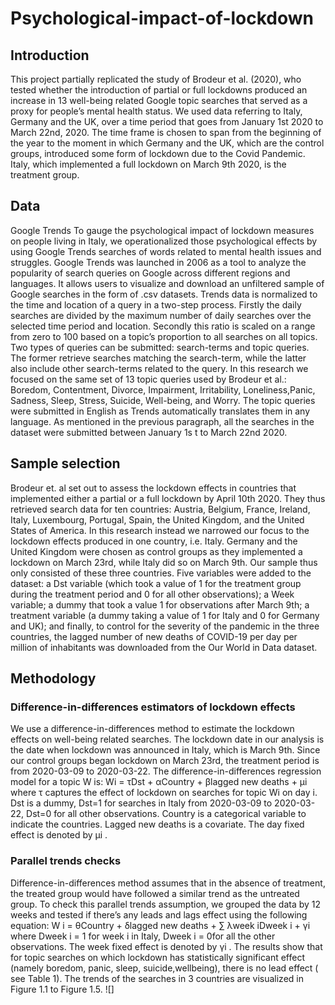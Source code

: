 # Psychological-impact-of-lockdown
## Introduction
This project partially replicated the study of Brodeur et al. (2020), who tested whether the introduction of partial or full lockdowns produced an increase in 13 well-being related Google topic searches that served as a proxy for people’s mental health status. 
We used data referring to Italy, Germany and the UK, over a time period that goes from January 1st 2020 to March 22nd, 2020. The time frame is chosen to span from the beginning of the year to the moment in which Germany and the UK, which are the control groups, introduced some form of lockdown due to the Covid Pandemic. Italy, which implemented a full lockdown on March 9th 2020, is the treatment group.

## Data
Google Trends
To gauge the psychological impact of lockdown measures on people living in Italy, we operationalized those psychological effects by using Google Trends searches of words related to mental health issues and struggles.
Google Trends was launched in 2006 as a tool to analyze the popularity of search queries on Google across different regions and languages. It allows users to visualize and download an unfiltered sample of Google searches in the form of .csv datasets.
Trends data is normalized to the time and location of a query in a two-step process. Firstly the daily searches are divided by the maximum number of daily searches over the selected time period and location. Secondly this ratio is scaled on a range from zero to 100 based on a topic’s proportion to all searches on all topics.
Two types of queries can be submitted: search-terms and topic queries. The former retrieve searches matching the search-term, while the latter also include other search-terms related to the query.
In this research we focused on the same set of 13 topic queries used by Brodeur et al.: Boredom​, ​Contentment​, ​Divorce​, ​Impairment​, ​Irritability​, ​Loneliness​, ​Panic​, ​Sadness​, ​Sleep​, Stress​, ​Suicide​, ​Well-being,​ and ​Worry.​ The topic queries were submitted in English as Trends automatically translates them in any language. As mentioned in the previous paragraph, all the searches in the dataset were submitted between January 1s​ t​ to March 22n​ d​ 2020.

## Sample selection
Brodeur et. al set out to assess the lockdown effects in countries that implemented either a partial or a full lockdown by April 10th 2020. They thus retrieved search data for ten countries: Austria, Belgium, France, Ireland, Italy, Luxembourg, Portugal, Spain, the United Kingdom, and the United States of America.
In this research instead we narrowed our focus to the lockdown effects produced in one country, i.e. Italy. Germany and the United Kingdom were chosen as control groups as they implemented a lockdown on March 23rd, while Italy did so on March 9th. Our sample thus only consisted of these three countries.
Five variables were added to the dataset: a Dst variable (which took a value of 1 for the treatment group during the treatment period and 0 for all other observations); a Week variable; a dummy that took a value 1 for observations after March 9th; a treatment variable (a dummy taking a value of 1 for Italy and 0 for Germany and UK); and finally, to control for the severity of the pandemic in the three countries, the lagged number of new deaths of COVID-19 per day per million of inhabitants was downloaded from the ​Our World in Data​ dataset.

## Methodology
### Difference-in-differences estimators of lockdown effects
We use a difference-in-differences method to estimate the lockdown effects on well-being related searches. ​The lockdown date in our analysis is the date when lockdown was announced in Italy, which is March 9t​h.​ Since our control groups began lockdown on March 23rd, the treatment period is from 2020-03-09 to 2020-03-22.
The difference-in-differences regression model for a topic W is:
Wi = τDst + αCountry + βlagged new deaths + μi
where τ captures the effect of lockdown on searches for topic Wi on day ​i​. Dst is a dummy, Dst=1 for searches in Italy from 2020-03-09 to 2020-03-22, Dst=0 for all other observations. Country is a categorical variable to indicate the countries. ​Lagged new deaths is a covariate. The day fixed effect is denoted by μi .

### Parallel trends checks
Difference-in-differences method assumes that in the absence of treatment, the treated group would have followed a similar trend as the untreated group. To check this parallel trends assumption, we grouped the data by 12 weeks and tested if there’s any leads and lags effect using the following equation:
W i = θCountry + δlagged new deaths + ∑ λweek iDweek i + γi
where Dweek i = 1 for week ​i ​in Italy, Dweek i = 0 ​for all the other observations. The week fixed
effect is denoted by γi .
The results show that for topic searches on which lockdown has statistically significant effect (namely ​boredom,​ ​panic​, ​sleep​, ​suicide​, ​wellbeing​), there is no lead effect ( see Table 1). The trends of the searches in 3 countries are visualized in Figure 1.1 to Figure 1.5.
![]









